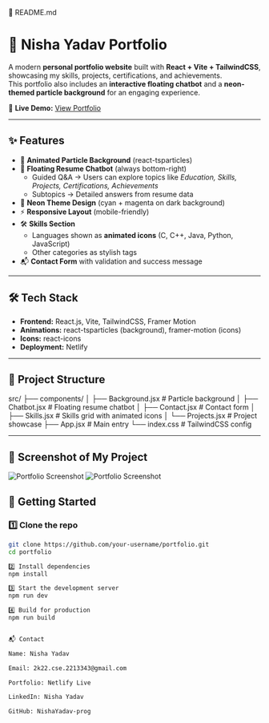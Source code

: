 📄 README.md
# 🚀 Nisha Yadav Portfolio

A modern **personal portfolio website** built with **React + Vite + TailwindCSS**, showcasing my skills, projects, certifications, and achievements.  
This portfolio also includes an **interactive floating chatbot** and a **neon-themed particle background** for an engaging experience.

🔗 **Live Demo:** [View Portfolio](https://68bb0bdf17852ba4cc7b2855--nisha-portfolio2.netlify.app/)

---

## ✨ Features
- 🌌 **Animated Particle Background** (react-tsparticles)
- 💬 **Floating Resume Chatbot** (always bottom-right)
  - Guided Q&A → Users can explore topics like *Education, Skills, Projects, Certifications, Achievements*  
  - Subtopics → Detailed answers from resume data
- 🎨 **Neon Theme Design** (cyan + magenta on dark background)
- ⚡ **Responsive Layout** (mobile-friendly)
- 🛠️ **Skills Section**  
  - Languages shown as **animated icons** (C, C++, Java, Python, JavaScript)  
  - Other categories as stylish tags
- 📬 **Contact Form** with validation and success message

---

## 🛠️ Tech Stack
- **Frontend:** React.js, Vite, TailwindCSS, Framer Motion
- **Animations:** react-tsparticles (background), framer-motion (icons)
- **Icons:** react-icons
- **Deployment:** Netlify

---

## 📂 Project Structure


src/
├── components/
│ ├── Background.jsx # Particle background
│ ├── Chatbot.jsx # Floating resume chatbot
│ ├── Contact.jsx # Contact form
│ ├── Skills.jsx # Skills grid with animated icons
│ └── Projects.jsx # Project showcase
├── App.jsx # Main entry
└── index.css # TailwindCSS config


---
## 📸 Screenshot of My Project

![Portfolio Screenshot](https://drive.google.com/uc?export=view&id=1cXawfAFqAQHtsQtsMNfyVcNDTJsjSTo1)
![Portfolio Screenshot](https://drive.google.com/file/d/1FA8Op5wRafdJxjJcU6TKjxFzRQvPbltM/view?usp=sharing)

## 🚀 Getting Started

### 1️⃣ Clone the repo
```bash
git clone https://github.com/your-username/portfolio.git
cd portfolio

2️⃣ Install dependencies
npm install

3️⃣ Start the development server
npm run dev

4️⃣ Build for production
npm run build


📬 Contact

Name: Nisha Yadav

Email: 2k22.cse.2213343@gmail.com

Portfolio: Netlify Live

LinkedIn: Nisha Yadav

GitHub: NishaYadav-prog

